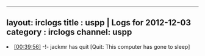 
---
layout: irclogs
title : uspp | Logs for 2012-12-03
category : irclogs
channel: uspp
---
<li class="logitem"><a href="#00:39:56" name="00:39:56" class="time">[00:39:56]</a> -!- <span class="quit">jackmr</span> has quit [Quit: This computer has gone to sleep] </li>


